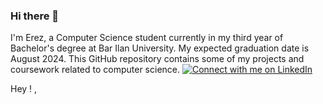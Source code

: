 ### Hi there 👋
I'm Erez, a Computer Science student currently in my third year of Bachelor's degree at Bar Ilan University.
My expected graduation date is August 2024.
This GitHub repository contains some of my projects and coursework related to computer science.
[![Connect with me on LinkedIn](https://img.shields.io/badge/LinkedIn-0077B5?style=for-the-badge&logo=linkedin&logoColor=white)](https://www.linkedin.com/in/nadav-erez-elgrabli-a33293228/)


<!--
**NadavErezElgrabli/NadavErezElgrabli** is a ✨ _special_ ✨ repository because its `README.md` (this file) appears on your GitHub profile.

Here are some ideas to get you started:

- 🔭 I’m currently working on ...
- 🌱 I’m currently learning ...
- 👯 I’m looking to collaborate on ...
- 🤔 I’m looking for help with ...
- 💬 Ask me about ...
- 📫 How to reach me: ...
- 😄 Pronouns: ...
- ⚡ Fun fact: ...
-->
Hey ! , 
